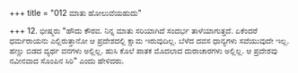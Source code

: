 +++
title = "012 ಮಾತು ಹೋಲುವೆಯಹುದು"

+++
12. ಭೀಷ್ಮರು "ಹೌದು ಕೌರವ. ನಿನ್ನ ಮಾತು ಸರಿಯಾಗಿದೆ ಸಂದರ್ಭ ತಾಳೆಯಾಗುತ್ತದೆ. ಏಕೆಂದರೆ ಧರ್ಮರಾಯನು ಎಲ್ಲಿರುತ್ತಾನೋ ಆ ಪ್ರದೇಶದಲ್ಲಿ ಕ್ಷಾಮ ಇರುವುದಿಲ್ಲ. ಬೆಳೆದ ದವಸ ಧಾನ್ಯಗಳು ಸವೆಯುವುದೇ ಇಲ್ಲ. ಹಣ್ಣು ಬಿಡದ ವ್ಯರ್ಥ ವನಗಳು ಅಲ್ಲಿಲ್ಲ. ಹುಸಿ ಕೊಲೆ ಪಾತಕ ಮೊದಲಾದ ದುರಾಚಾರಗಳು ಅಲ್ಲಿಲ್ಲ. ಆ ಪ್ರದೇಶವು ನವೀನವಾದ ಸೊಂಪಿನ ಸಿರಿ" ಎಂದು ಹೇಳಿದರು.